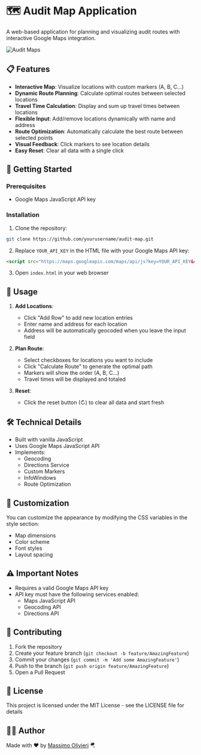 # 🗺️ Audit Map Application

A web-based application for planning and visualizing audit routes with interactive Google Maps integration.

<img src="https://i.ibb.co/3kw28HB/audit-map.png" alt="Audit Maps"/>

## 📋 Features

- **Interactive Map**: Visualize locations with custom markers (A, B, C...)
- **Dynamic Route Planning**: Calculate optimal routes between selected locations
- **Travel Time Calculation**: Display and sum up travel times between locations
- **Flexible Input**: Add/remove locations dynamically with name and address
- **Route Optimization**: Automatically calculate the best route between selected points
- **Visual Feedback**: Click markers to see location details
- **Easy Reset**: Clear all data with a single click

## 🚀 Getting Started

### Prerequisites

- Google Maps JavaScript API key

### Installation

1. Clone the repository:

```bash
git clone https://github.com/yourusername/audit-map.git
```

2. Replace `YOUR_API_KEY` in the HTML file with your Google Maps API key:

```html
<script src="https://maps.googleapis.com/maps/api/js?key=YOUR_API_KEY&callback=initMap" async defer></script>
```

3. Open `index.html` in your web browser

## 🎯 Usage

1. **Add Locations**:
   - Click "Add Row" to add new location entries
   - Enter name and address for each location
   - Address will be automatically geocoded when you leave the input field

2. **Plan Route**:
   - Select checkboxes for locations you want to include
   - Click "Calculate Route" to generate the optimal path
   - Markers will show the order (A, B, C...)
   - Travel times will be displayed and totaled

3. **Reset**:
   - Click the reset button (↻) to clear all data and start fresh

## 🛠️ Technical Details

- Built with vanilla JavaScript
- Uses Google Maps JavaScript API
- Implements:
  - Geocoding
  - Directions Service
  - Custom Markers
  - InfoWindows
  - Route Optimization

## 🎨 Customization

You can customize the appearance by modifying the CSS variables in the style section:
- Map dimensions
- Color scheme
- Font styles
- Layout spacing

## ⚠️ Important Notes

- Requires a valid Google Maps API key
- API key must have the following services enabled:
  - Maps JavaScript API
  - Geocoding API
  - Directions API

## 🤝 Contributing

1. Fork the repository
2. Create your feature branch (`git checkout -b feature/AmazingFeature`)
3. Commit your changes (`git commit -m 'Add some AmazingFeature'`)
4. Push to the branch (`git push origin feature/AmazingFeature`)
5. Open a Pull Request

## 📝 License

This project is licensed under the MIT License - see the LICENSE file for details

## 👨‍💻 Author

Made with ❤️ by [Massimo Olivieri](https://linktr.ee/maxvaega) 🪂